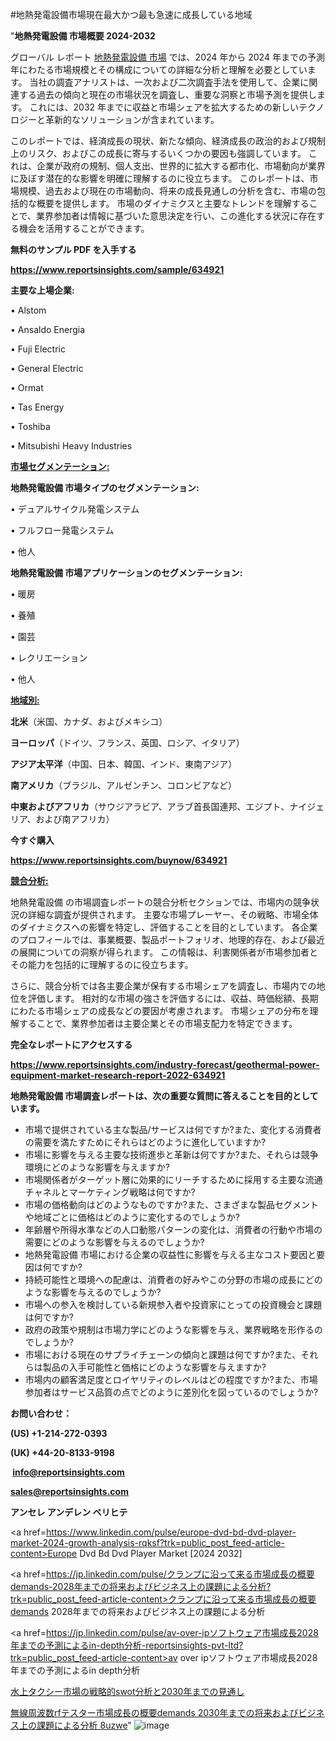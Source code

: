 #地熱発電設備市場現在最大かつ最も急速に成長している地域

"<strong>地熱発電設備 市場概要 2024-2032</strong>

グローバル レポート <a href=https://www.reportsinsights.com/sample/634921>地熱発電設備 市場</a> では、2024 年から 2024 年までの予測年にわたる市場規模とその構成についての詳細な分析と理解を必要としています。 当社の調査アナリストは、一次および二次調査手法を使用して、企業に関連する過去の傾向と現在の市場状況を調査し、重要な洞察と市場予測を提供します。 これには、2032 年までに収益と市場シェアを拡大​​するための新しいテクノロジーと革新的なソリューションが含まれています。

このレポートでは、経済成長の現状、新たな傾向、経済成長の政治的および規制上のリスク、およびこの成長に寄与するいくつかの要因も強調しています。 これは、企業が政府の規制、個人支出、世界的に拡大する都市化、市場動向が業界に及ぼす潜在的な影響を明確に理解するのに役立ちます。 このレポートは、市場規模、過去および現在の市場動向、将来の成長見通しの分析を含む、市場の包括的な概要を提供します。 市場のダイナミクスと主要なトレンドを理解することで、業界参加者は情報に基づいた意思決定を行い、この進化する状況に存在する機会を活用することができます。

<strong><b>無料のサンプル PDF を入手する</b></strong>

<a href=https://www.reportsinsights.com/sample/634921><strong><u>https://www.reportsinsights.com/sample/634921</u></strong></a>

<strong>主要な上場企業:</strong>

• Alstom

• Ansaldo Energia

• Fuji Electric

• General Electric

• Ormat

• Tas Energy

• Toshiba

• Mitsubishi Heavy Industries

<strong><u>市場セグメンテーション</u></strong><strong><u>:</u></strong>

<strong>地熱発電設備 市場タイプのセグメンテーション:</strong>

• デュアルサイクル発電システム

• フルフロー発電システム

• 他人

<strong>地熱発電設備 市場アプリケーションのセグメンテーション:</strong>

• 暖房

• 養殖

• 園芸

• レクリエーション

• 他人

<strong><u>地域別</u></strong><strong><u>:</u></strong>

<strong>北米</strong>（米国、カナダ、およびメキシコ）

<strong>ヨーロッパ</strong>（ドイツ、フランス、英国、ロシア、イタリア）

<strong>アジア太平洋</strong>（中国、日本、韓国、インド、東南アジア）

<strong>南アメリカ</strong>（ブラジル、アルゼンチン、コロンビアなど）

<strong>中東およびアフリカ</strong>（サウジアラビア、アラブ首長国連邦、エジプト、ナイジェリア、および南アフリカ）

<strong>今すぐ購入</strong>

<a href=https://www.reportsinsights.com/buynow/634921><strong><u>https://www.reportsinsights.com/buynow/634921</u></strong></a>

<strong><u>競合分析:</u></strong>

地熱発電設備 の市場調査レポートの競合分析セクションでは、市場内の競争状況の詳細な調査が提供されます。 主要な市場プレーヤー、その戦略、市場全体のダイナミクスへの影響を特定し、評価することを目的としています。 各企業のプロフィールでは、事業概要、製品ポートフォリオ、地理的存在、および最近の展開についての洞察が得られます。 この情報は、利害関係者が市場参加者とその能力を包括的に理解するのに役立ちます。

さらに、競合分析では各主要企業が保有する市場シェアを調査し、市場内での地位を評価します。 相対的な市場の強さを評価するには、収益、時価総額、長期にわたる市場シェアの成長などの要因が考慮されます。 市場シェアの分布を理解することで、業界参加者は主要企業とその市場支配力を特定できます。

<strong>完全なレポートにアクセスする</strong>

<a href=https://www.reportsinsights.com/industry-forecast/geothermal-power-equipment-market-research-report-2022-634921><strong><u><b>https://www.reportsinsights.com/industry-forecast/geothermal-power-equipment-market-research-report-2022-634921</b></u></strong></a>

<strong><b>地熱発電設備 市場調査レポートは、次の重要な質問に答えることを目的としています。</b></strong>
<ul>
  <li>市場で提供されている主な製品/サービスは何ですか?また、変化する消費者の需要を満たすためにそれらはどのように進化していますか?</li>
  <li>市場に影響を与える主要な技術進歩と革新は何ですか?また、それらは競争環境にどのような影響を与えますか?</li>
  <li>市場関係者がターゲット層に効果的にリーチするために採用する主要な流通チャネルとマーケティング戦略は何ですか?</li>
  <li>市場の価格動向はどのようなものですか?また、さまざまな製品セグメントや地域ごとに価格はどのように変化するのでしょうか?</li>
  <li>年齢層や所得水準などの人口動態パターンの変化は、消費者の行動や市場の需要にどのような影響を与えるのでしょうか?</li>
  <li>地熱発電設備 市場における企業の収益性に影響を与える主なコスト要因と要因は何ですか?</li>
  <li>持続可能性と環境への配慮は、消費者の好みやこの分野の市場の成長にどのような影響を与えるのでしょうか?</li>
  <li>市場への参入を検討している新規参入者や投資家にとっての投資機会と課題は何ですか?</li>
  <li>政府の政策や規制は市場力学にどのような影響を与え、業界戦略を形作るのでしょうか?</li>
  <li>市場における現在のサプライチェーンの傾向と課題は何ですか?また、それらは製品の入手可能性と価格にどのような影響を与えますか?</li>
  <li>市場内の顧客満足度とロイヤリティのレベルはどの程度ですか?また、市場参加者はサービス品質の点でどのように差別化を図っているのでしょうか?</li>
</ul>
<strong>お問い合わせ：</strong>

<strong>(US) +1-214-272-0393</strong>

<strong>(UK) +44-20-8133-9198</strong>

<strong> </strong><a href=info@reportsinsights.com><strong><u>info@reportsinsights.com</u></strong></a>

<a href=sales@reportsinsights.com><strong><u>sales@reportsinsights.com</u></strong></a>

<strong>アンセレ アンデレン ベリヒテ</strong>

<a href=https://www.linkedin.com/pulse/europe-dvd-bd-dvd-player-market-2024-growth-analysis-rqksf?trk=public_post_feed-article-content>Europe Dvd Bd Dvd Player Market [2024 2032]</a>

<a href=https://jp.linkedin.com/pulse/クランプに沿って来る市場成長の概要demands-2028年までの将来およびビジネス上の課題による分析?trk=public_post_feed-article-content>クランプに沿って来る市場成長の概要demands 2028年までの将来およびビジネス上の課題による分析</a>

<a href=https://jp.linkedin.com/pulse/av-over-ipソフトウェア市場成長2028年までの予測によるin-depth分析-reportsinsights-pvt-ltd?trk=public_post_feed-article-content>av over ipソフトウェア市場成長2028年までの予測によるin depth分析</a>

<a href=https://www.linkedin.com/pulse/水上タクシー市場の戦略的swot分析と2030年までの見通し-reports-insights-expert/>水上タクシー市場の戦略的swot分析と2030年までの見通し</a>

<a href=https://www.linkedin.com/pulse/無線周波数rfテスター市場成長の概要demands-2030年までの将来およびビジネス上の課題による分析-8uzwe/>無線周波数rfテスター市場成長の概要demands 2030年までの将来およびビジネス上の課題による分析 8uzwe</a>"
![image](https://github.com/ahaan12367/RIMarket24/assets/158471582/945bbe06-a1f4-4421-9b25-4c2c063ffadb)

